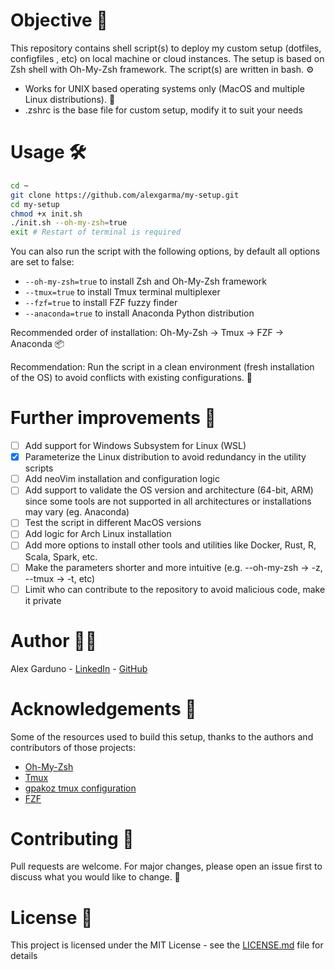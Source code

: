 # Objective 🎯

This repository contains shell script(s) to deploy my custom setup (dotfiles, configfiles , etc) on local machine or cloud instances. The setup is based on Zsh shell with Oh-My-Zsh framework. The script(s) are written in bash. ⚙️

- Works for UNIX based operating systems only (MacOS and multiple Linux distributions). 🐧
- .zshrc is the base file for custom setup, modify it to suit your needs

# Usage 🛠

```bash
cd ~
git clone https://github.com/alexgarma/my-setup.git
cd my-setup
chmod +x init.sh
./init.sh --oh-my-zsh=true
exit # Restart of terminal is required
```

You can also run the script with the following options, by default all options are set to false:

- `--oh-my-zsh=true` to install Zsh and Oh-My-Zsh framework
- `--tmux=true` to install Tmux terminal multiplexer
- `--fzf=true` to install FZF fuzzy finder
- `--anaconda=true` to install Anaconda Python distribution

Recommended order of installation: Oh-My-Zsh -> Tmux -> FZF -> Anaconda 📦

Recommendation: Run the script in a clean environment (fresh installation of the OS) to avoid conflicts with existing configurations. 🧹

# Further improvements 🚀

- [ ] Add support for Windows Subsystem for Linux (WSL)
- [X] Parameterize the Linux distribution to avoid redundancy in the utility scripts
- [ ] Add neoVim installation and configuration logic
- [ ] Add support to validate the OS version and architecture (64-bit, ARM) since some tools are not supported in all architectures or installations may vary (eg. Anaconda)
- [ ] Test the script in different MacOS versions
- [ ] Add logic for Arch Linux installation
- [ ] Add more options to install other tools and utilities like Docker, Rust, R, Scala, Spark, etc.
- [ ] Make the parameters shorter and more intuitive (e.g. --oh-my-zsh -> -z, --tmux -> -t, etc)
- [ ] Limit who can contribute to the repository to avoid malicious code, make it private

# Author 🧑‍💻

Alex Garduno - [LinkedIn](https://www.linkedin.com/in/alexgarduno/) - [GitHub](https://github.com/alexgarma)

# Acknowledgements 🙏

Some of the resources used to build this setup, thanks to the authors and contributors of those projects:

- [Oh-My-Zsh](https://ohmyz.sh/)
- [Tmux](https://github.com/tmux/tmux)
- [gpakoz tmux configuration](https://github.com/gpakosz/.tmux.git)
- [FZF](https://github.com/junegunn/fzf)

# Contributing 🤝

Pull requests are welcome. For major changes, please open an issue first to discuss what you would like to change. 📝

# License 📜

This project is licensed under the MIT License - see the [LICENSE.md](LICENSE.md) file for details